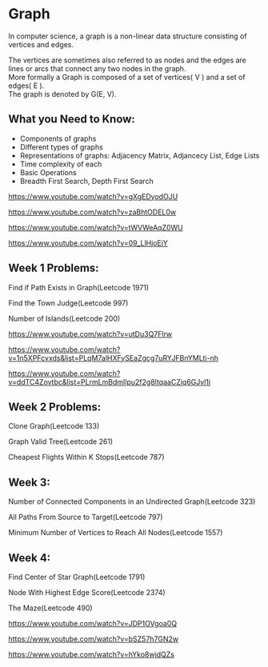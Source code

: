# Graph


In computer science, a graph is a non-linear data structure consisting of vertices and edges.

<p> The vertices are sometimes also referred to as nodes and the edges are lines or arcs that connect any two nodes in the graph. 
  <br> More formally a Graph is composed of a set of vertices( V ) and a set of edges( E ). <br>
  The graph is denoted by G(E, V).</p>

## What you Need to Know:
<ul>
<li>Components of graphs
</li>
<li>
Different types of graphs
</li>
<li>
Representations of graphs: Adjacency Matrix, Adjancecy List, Edge Lists
</li>
<li>
Time complexity of each
</li>
<li>
Basic Operations
</li>
<li>
Breadth First Search, Depth First Search
</li>
</ul>
  
https://www.youtube.com/watch?v=gXgEDyodOJU
  
https://www.youtube.com/watch?v=zaBhtODEL0w
  
https://www.youtube.com/watch?v=tWVWeAqZ0WU
  
https://www.youtube.com/watch?v=09_LlHjoEiY
  
## Week 1 Problems:

  Find if Path Exists in Graph(Leetcode 1971)

  Find the Town Judge(Leetcode 997)

  Number of Islands(Leetcode 200)

https://www.youtube.com/watch?v=utDu3Q7Flrw

https://www.youtube.com/watch?v=1n5XPFcvxds&list=PLqM7alHXFySEaZgcg7uRYJFBnYMLti-nh

https://www.youtube.com/watch?v=ddTC4Zovtbc&list=PLrmLmBdmIlpu2f2g8ltqaaCZiq6GJvl1j

## Week 2 Problems:

Clone Graph(Leetcode 133)

Graph Valid Tree(Leetcode 261)

Cheapest Flights Within K Stops(Leetcode 787)

## Week 3:

Number of Connected Components in an Undirected Graph(Leetcode 323)

All Paths From Source to Target(Leetcode 797)

Minimum Number of Vertices to Reach All Nodes(Leetcode 1557)

## Week 4:

Find Center of Star Graph(Leetcode 1791)

Node With Highest Edge Score(Leetcode 2374)

The Maze(Leetcode 490)

https://www.youtube.com/watch?v=JDP1OVgoa0Q

https://www.youtube.com/watch?v=bSZ57h7GN2w

https://www.youtube.com/watch?v=hYko8wjdQZs

